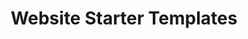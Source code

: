 ---
title: Website Starter Templates
menu: main
weight: 50
type: templates
draft: false
templates:
  - id: bizland
    tags: [single, multi, product]
     # bootstrap made
  - id: bocor
    tags: [single, multi, product]
     # bootstrap made
  - id: bootslander
    tags: [single, product]
     # bootstrap made
  - id: flexor
    tags: [single, multi, blog, product]
     # bootstrap made
  - id: medilab
    tags: [single, multi]
     # bootstrap made
  - id: mentor
    tags: [single, multi, product]
     # bootstrap made
  - id: company
    tags: [single, multi, product]
     # bootstrap made
  - id: gp
    tags: [single, multi, product]
     # bootstrap made
  - id: imperial
    tags: [single, multi, product]
     # bootstrap made
  - id: siimple
    tags: [single]
     # bootstrap made
  - id: day
    tags: [single, multi, product]
     # bootstrap made
  - id: agency
    tags: [single]
    # start bootstrap
  - id: creative
    tags: [single]
    # start bootstrap
  - id: resume
    tags: [single]
    categories: [resume]
    # start bootstrap
  - id: flexstart
    tags: [blog, multi, single, product]
    # bootstrap made
---